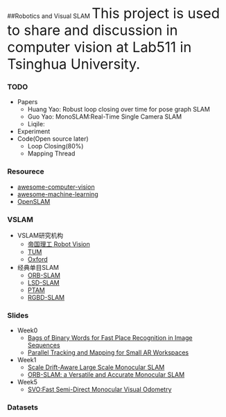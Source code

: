 ##Robotics and Visual SLAM 
<font size=6>This project is used to share and discussion in computer vision at Lab511 in Tsinghua University.</font>

###   TODO
+	Papers
	*	Huang Yao:  Robust loop closing over time for pose graph SLAM
	*	Guo Yao:  MonoSLAM:Real-Time Single Camera SLAM
	*	Liqile:
+	Experiment
+	Code(Open source later)
	*	Loop Closing(80%)
	*	Mapping Thread


### Resourece
*	[awesome-computer-vision](https://github.com/jbhuang0604/awesome-computer-vision)
*	[awesome-machine-learning](https://github.com/josephmisiti/awesome-machine-learning)
*	[OpenSLAM](https://openslam.org/)

<!--http://rpg.ifi.uzh.ch/software_datasets.html
http://rpg.ifi.uzh.ch/publications.html -->

### VSLAM
*	VSLAM研究机构
	+ [帝国理工 Robot Vision](http://wp.doc.ic.ac.uk/robotvision/publications/)
	+ [TUM](http://vision.in.tum.de/research)
	+ [Oxford](http://www.robots.ox.ac.uk/)
*	经典单目SLAM
	*	[ORB-SLAM](http://webdiis.unizar.es/~raulmur/orbslam/)
	*	[LSD-SLAM](http://vision.in.tum.de/research/vslam/lsdslam)
	*	[PTAM](http://www.robots.ox.ac.uk/~gk/PTAM/)
	*	[RGBD-SLAM](http://felixendres.github.io/rgbdslam_v2/)

### Slides
*	Week0
	+	[Bags of Binary Words for Fast Place Recognition in Image Sequences](slides/Week0-hy-0907.pdf)
	+	[Parallel Tracking and Mapping for Small AR Workspaces](slides/week0-guoyao-PTAM.pdf)
*	Week1
	+	[Scale Drift-Aware Large Scale Monocular SLAM](slides/Week1-hy-0915.pdf)
	+	[ORB-SLAM: a Versatile and Accurate Monocular SLAM](slides/Week1-lql-0915.pdf)
*	Week5
	+	[SVO:Fast Semi-Direct Monocular Visual Odometry](slides/Week5-hy-1023.pdf)

###  Datasets